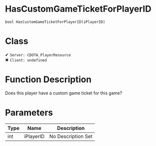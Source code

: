 # HasCustomGameTicketForPlayerID
```
bool HasCustomGameTicketForPlayerID(iPlayerID)
```
# Class
✔ `Server: CDOTA_PlayerResource`  
✖ `Client: undefined`  

# Function Description
Does this player have a custom game ticket for this game?
# Parameters
Type|Name|Description
--|--|--
int|iPlayerID|No Description Set
